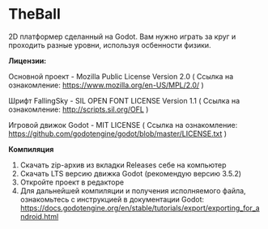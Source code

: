 # TheBall
2D платформер сделанный на Godot. Вам нужно играть за круг и проходить разные уровни, используя осбенности физики.

<b>Лицензии:</b>

Основной проект - Mozilla Public License
Version 2.0 ( Ссылка на ознакомление: https://www.mozilla.org/en-US/MPL/2.0/ )

Шрифт FallingSky - SIL OPEN FONT LICENSE Version 1.1 ( Ссылка на ознакомление: http://scripts.sil.org/OFL )

Игровой движок Godot - MIT LICENSE ( Ссылка на ознакомление: https://github.com/godotengine/godot/blob/master/LICENSE.txt )

<b>Компиляция</b>

1) Скачать zip-архив из вкладки Releases себе на компьютер
2) Скачать LTS версию движка Godot (рекомендую версию 3.5.2)
3) Откройте проект в редакторе
4) Для дальнейшей компиляции и получения исполняемого файла, ознакомьтесь с инструкцией в документации Godot: https://docs.godotengine.org/en/stable/tutorials/export/exporting_for_android.html
